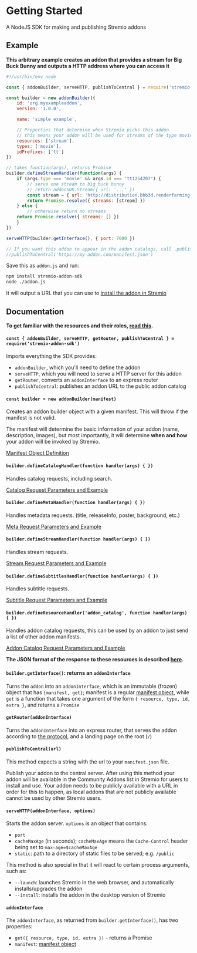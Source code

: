 # Getting Started

A NodeJS SDK for making and publishing Stremio addons

## Example

**This arbitrary example creates an addon that provides a stream for Big Buck Bunny and outputs a HTTP address where you can access it**

```javascript
#!/usr/bin/env node

const { addonBuilder, serveHTTP, publishToCentral } = require('stremio-addon-sdk')

const builder = new addonBuilder({
    id: 'org.myexampleaddon',
    version: '1.0.0',

    name: 'simple example',

    // Properties that determine when Stremio picks this addon
    // this means your addon will be used for streams of the type movie
    resources: ['stream'],
    types: ['movie'],
    idPrefixes: ['tt']
})

// takes function(args), returns Promise
builder.defineStreamHandler(function(args) {
    if (args.type === 'movie' && args.id === 'tt1254207') {
        // serve one stream to big buck bunny
        // return addonSDK.Stream({ url: '...' })
        const stream = { url: 'http://distribution.bbb3d.renderfarming.net/video/mp4/bbb_sunflower_1080p_30fps_normal.mp4' }
        return Promise.resolve({ streams: [stream] })
    } else {
        // otherwise return no streams
	return Promise.resolve({ streams: [] })
    }
})

serveHTTP(builder.getInterface(), { port: 7000 })

// If you want this addon to appear in the addon catalogs, call .publishToCentral() with the publically available URL to your manifest
//publishToCentral('https://my-addon.com/manifest.json')

```

Save this as `addon.js` and run:

```bash
npm install stremio-addon-sdk
node ./addon.js
```

It will output a URL that you can use to [install the addon in Stremio](./testing.md#how-to-install-add-on-in-stremio)

## Documentation

**To get familiar with the resources and their roles, [read this](./api/README.md).**

#### `const { addonBuilder, serveHTTP, getRouter, publishToCentral } = require('stremio-addon-sdk')`

Imports everything the SDK provides:

* `addonBuilder`, which you'll need to define the addon
* `serveHTTP`, which you will need to serve a HTTP server for this addon
* `getRouter`, converts an `addonInterface` to an express router
* `publishToCentral`: publishes an addon URL to the public addon catalog


#### `const builder = new addonBuilder(manifest)`

Creates an addon builder object with a given manifest. This will throw if the manifest is not valid.

The manifest will determine the basic information of your addon (name, description, images), but most importantly, it will determine **when and how** your addon will be invoked by Stremio.

[Manifest Object Definition](./api/responses/manifest.md)


#### `builder.defineCatalogHandler(function handler(args) { })`

Handles catalog requests, including search.

[Catalog Request Parameters and Example](./api/requests/defineCatalogHandler.md)


#### `builder.defineMetaHandler(function handler(args) { })`

Handles metadata requests. (title, releaseInfo, poster, background, etc.)

[Meta Request Parameters and Example](./api/requests/defineMetaHandler.md)


#### `builder.defineStreamHandler(function handler(args) { })`

Handles stream requests.

[Stream Request Parameters and Example](./api/requests/defineStreamHandler.md)


#### `builder.defineSubtitlesHandler(function handler(args) { })`

Handles subtitle requests.

[Subtitle Request Parameters and Example](./api/requests/defineSubtitlesHandler.md)


#### `builder.defineResourceHandler('addon_catalog', function handler(args) { })`

Handles addon catalog requests, this can be used by an addon to just send a list of other addon manifests.

[Addon Catalog Request Parameters and Example](./api/requests/defineResourceHandler.md)

**The JSON format of the response to these resources is described [here](./api/responses).**


#### `builder.getInterface()`: returns an `addonInterface`

Turns the `addon` into an `addonInterface`, which is an immutable (frozen) object that has `{manifest, get}`; manifest is a regular [manifest object](./api/responses/manifest.md), while `get` is a function that takes one argument of the form `{ resource, type, id, extra }`, and returns a `Promise`


#### `getRouter(addonInterface)`

Turns the `addonInterface` into an express router, that serves the addon according to [the protocol](./protocol.md), and a landing page on the root (`/`)


#### `publishToCentral(url)`

This method expects a string with the url to your `manifest.json` file.

Publish your addon to the central server. After using this method your addon will be available in the Community Addons list in Stremio for users to install and use. Your addon needs to be publicly available with a URL in order for this to happen, as local addons that are not publicly available cannot be used by other Stremio users.


#### `serveHTTP(addonInterface, options)`

Starts the addon server. `options` is an object that contains:

* `port`
* `cacheMaxAge` (in seconds); `cacheMaxAge` means the `Cache-Control` header being set to `max-age=$cacheMaxAge`
* `static`: path to a directory of static files to be served; e.g. `/public` 

This method is also special in that it will react to certain process arguments, such as:

* `--launch`: launches Stremio in the web browser, and automatically installs/upgrades the addon
* `--install`: installs the addon in the desktop version of Stremio


#### `addonInterface`

The `addonInterface`, as returned from `builder.getInterface()`, has two properties:

* `get({ resource, type, id, extra })` - returns a Promise
* `manifest`: [manifest object](./api/responses/manifest.md)
